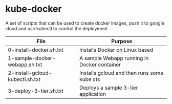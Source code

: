 # kube-docker

A set of scripts that can be used to create docker images, push it to google cloud and use kubectl to control the deployment

File | Purpose
------------ | -------------
0-install-docker.sh.txt |  Installs Docker on Linux based
1-sample-docker-webapp.sh.txt  |     A sample Webapp running in Docker container
2-install-gcloud-kubectl.sh.txt |    Installs gcloud and then runs some kube cts
3-deploy-3-tier.sh.txt  |  Deploys a sample 3-tier application
